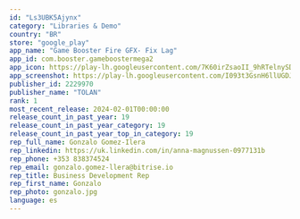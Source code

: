 ```yaml
---
id: "Ls3UBK5Ajynx"
category: "Libraries & Demo"
country: "BR"
store: "google_play"
app_name: "Game Booster Fire GFX- Fix Lag"
app_id: com.booster.gameboostermega2
app_icon: https://play-lh.googleusercontent.com/7K60irZsaoII_9hRTelnySDF5TxP7Xd0rNb0vC5M8CUvJFFG8qbgzvdvug6OOmiizWg
app_screenshot: https://play-lh.googleusercontent.com/I093t3GsnH6llUGDJfUQluqkI-MqU75_BA1hAbxL2KvtKDJ5Co0kOK5n-zKrXJeEbFe2
publisher_id: 2229970
publisher_name: "TOLAN"
rank: 1
most_recent_release: 2024-02-01T00:00:00
release_count_in_past_year: 19
release_count_in_past_year_category: 19
release_count_in_past_year_top_in_category: 19
rep_full_name: Gonzalo Gomez-Ilera
rep_linkedin: https://uk.linkedin.com/in/anna-magnussen-0977131b
rep_phone: +353 838374524
rep_email: gonzalo.gomez-llera@bitrise.io
rep_title: Business Development Rep
rep_first_name: Gonzalo
rep_photo: gonzalo.jpg
language: es
---
```

